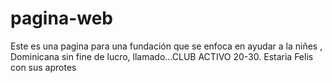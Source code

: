 # pagina-web
Este es una pagina para una fundación que se enfoca en ayudar a la niñes , Dominicana sin fine de lucro, llamado...CLUB ACTIVO 20-30. Estaria Felis con sus aprotes
